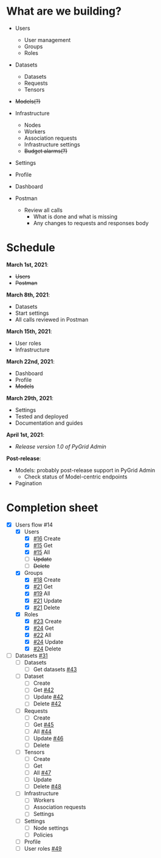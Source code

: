 # What are we building?

- Users
  - User management
  - Groups
  - Roles
- Datasets
  - Datasets
  - Requests
  - Tensors
- ~~Models(?)~~
- Infrastructure
  - Nodes
  - Workers
  - Association requests
  - Infrastructure settings
  - ~~Budget alarms(?)~~
- Settings
- Profile
- Dashboard

- Postman
  - Review all calls
    - What is done and what is missing
    - Any changes to requests and responses body

# Schedule

**March 1st, 2021**:

- ~~Users~~
- ~~Postman~~

**March 8th, 2021**:

- Datasets
- Start settings
- All calls reviewed in Postman

**March 15th, 2021**:

- User roles
- Infrastructure

**March 22nd, 2021**:

- Dashboard
- Profile
- ~~Models~~

**March 29th, 2021**:

- Settings
- Tested and deployed
- Documentation and guides

**April 1st, 2021**:

- _Release version 1.0 of PyGrid Admin_

**Post-release**:

- Models: probably post-release support in PyGrid Admin
  - Check status of Model-centric endpoints
- Pagination

# Completion sheet

- [x] Users flow #14
  - [x] Users
    - [x] [#16](https://github.com/OpenMined/pygrid-admin/issues/16) Create
    - [x] [#15](https://github.com/OpenMined/pygrid-admin/issues/15) Get
    - [x] [#15](https://github.com/OpenMined/pygrid-admin/issues/15) All
    - [ ] ~~Update~~
    - [ ] ~~Delete~~
  - [x] Groups
    - [x] [#18](https://github.com/OpenMined/pygrid-admin/issues/18) Create
    - [x] [#21](https://github.com/OpenMined/pygrid-admin/issues/21) Get
    - [x] [#19](https://github.com/OpenMined/pygrid-admin/issues/19) All
    - [x] [#21](https://github.com/OpenMined/pygrid-admin/issues/21) Update
    - [x] [#21](https://github.com/OpenMined/pygrid-admin/issues/21) Delete
  - [x] Roles
    - [x] [#23](https://github.com/OpenMined/pygrid-admin/issues/23) Create
    - [x] [#24](https://github.com/OpenMined/pygrid-admin/issues/24) Get
    - [x] [#22](https://github.com/OpenMined/pygrid-admin/issues/22) All
    - [x] [#24](https://github.com/OpenMined/pygrid-admin/issues/24) Update
    - [x] [#24](https://github.com/OpenMined/pygrid-admin/issues/24) Delete
- [ ] Datasets [#31](https://github.com/OpenMined/pygrid-admin/issues/31)
  - [ ] Datasets
    - [ ] Get datasets [#43](https://github.com/OpenMined/pygrid-admin/issues/43)
  - [ ] Dataset
    - [ ] Create
    - [ ] Get [#42](https://github.com/OpenMined/pygrid-admin/issues/42)
    - [ ] Update [#42](https://github.com/OpenMined/pygrid-admin/issues/42)
    - [ ] Delete [#42](https://github.com/OpenMined/pygrid-admin/issues/42)
  - [ ] Requests
    - [ ] Create
    - [ ] Get [#45](https://github.com/OpenMined/pygrid-admin/issues/45)
    - [ ] All [#44](https://github.com/OpenMined/pygrid-admin/issues/44)
    - [ ] Update [#46](https://github.com/OpenMined/pygrid-admin/issues/46)
    - [ ] Delete
  - [ ] Tensors
    - [ ] Create
    - [ ] Get
    - [ ] All [#47](https://github.com/OpenMined/pygrid-admin/issues/47)
    - [ ] Update
    - [ ] Delete [#48](https://github.com/OpenMined/pygrid-admin/issues/48)
  - [ ] Infrastructure
    - [ ] Workers
    - [ ] Association requests
    - [ ] Settings
  - [ ] Settings
    - [ ] Node settings
    - [ ] Policies
  - [ ] Profile
  - [ ] User roles [#49](https://github.com/OpenMined/pygrid-admin/issues/49)
